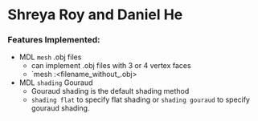 # Shreya Roy and Daniel He

### Features Implemented:
- MDL `mesh` .obj files
	- can implement .obj files with 3 or 4 vertex faces 
	- `mesh :<filename_without_.obj>
- MDL `shading` Gouraud 
	- Gouraud shading is the default shading method
	- `shading flat` to specify flat shading or `shading gouraud` to specify gouraud shading.
